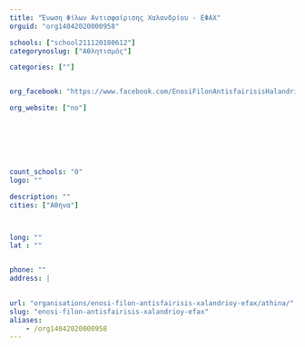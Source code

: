 ```yaml
---
title: "Ένωση Φίλων Αντισφαίρισης Χαλανδρίου - ΕΦΑΧ"
orguid: "org14042020000958"

schools: ["school211120180612"]
categorynoslug: ["Αθλητισμός"]

categories: [""]


org_facebook: "https://www.facebook.com/EnosiFilonAntisfairisisHalandriou/"

org_website: ["no"]







count_schools: "0"
logo: ""

description: ""
cities: ["Αθήνα"]



long: ""
lat : ""


phone: ""
address: |
    

url: "organisations/enosi-filon-antisfairisis-xalandrioy-efax/athina/"
slug: "enosi-filon-antisfairisis-xalandrioy-efax"
aliases:
    - /org14042020000958
---
```



